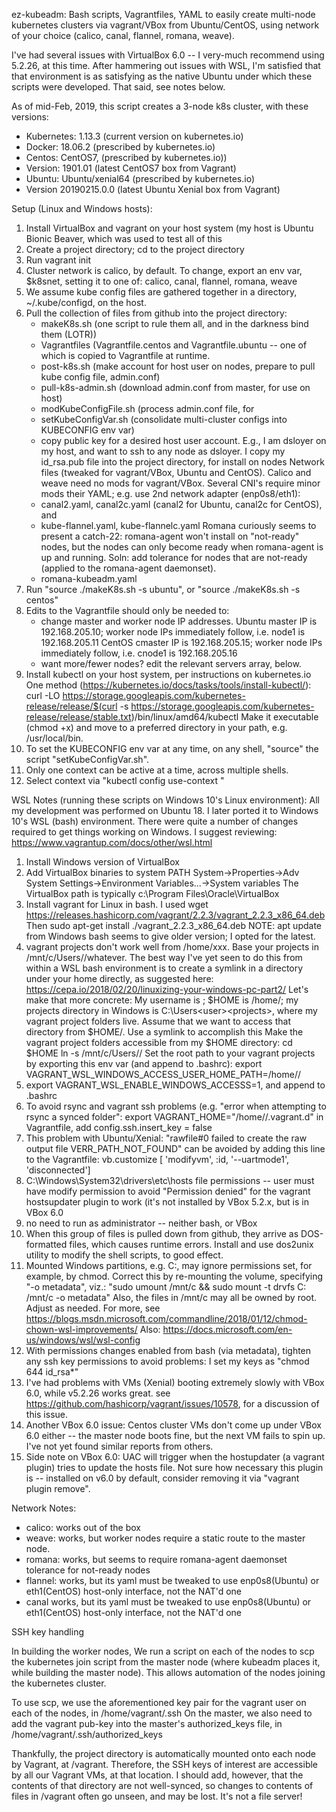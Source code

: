 ez-kubeadm: Bash scripts, Vagrantfiles, YAML to easily create multi-node kubernetes clusters via vagrant/VBox
 from Ubuntu/CentOS, using network of your choice (calico, canal, flannel, romana, weave).

I've had several issues with VirtualBox 6.0 -- I very-much recommend using 5.2.26, at this time.
After hammering out issues with WSL, I'm satisfied that that environment is as satisfying as the
native Ubuntu under which these scripts were developed.  That said, see notes below.

As of mid-Feb, 2019, this script creates a 3-node k8s cluster, with these versions:
  - Kubernetes: 1.13.3                          (current version on kubernetes.io)
  - Docker:     18.06.2                         (prescribed by kubernetes.io)
  - Centos:     CentOS7,                        (prescribed by kubernetes.io))
  -   Version:  1901.01                         (latest CentOS7 box from Vagrant)
  - Ubuntu:     Ubuntu/xenial64                 (prescribed by kubernetes.io)
  -   Version   20190215.0.0                    (latest Ubuntu Xenial box from Vagrant)

Setup (Linux and Windows hosts):
  1. Install VirtualBox and vagrant on your host system (my host is Ubuntu Bionic Beaver, which
     was used to test all of this
  2. Create a project directory; cd to the project directory
  3. Run vagrant init
  4. Cluster network is calico, by default. To change, export an env var, $k8snet, setting it to
     one of: calico, canal, flannel, romana, weave
  5. We assume kube config files are gathered together in a directory, ~/.kube/configd, on the host. 
  6. Pull the collection of files from github into the project directory:
       - makeK8s.sh (one script to rule them all, and in the darkness bind them (LOTR))
       - Vagrantfiles (Vagrantfile.centos and Vagrantfile.ubuntu -- one of which is copied to Vagrantfile at runtime.
       - post-k8s.sh (make account for host user on nodes, prepare to pull kube config file, admin.conf)
       - pull-k8s-admin.sh (download admin.conf from master, for use on host)
       - modKubeConfigFile.sh (process admin.conf file, for 
       - setKubeConfigVar.sh (consolidate multi-cluster configs into KUBECONFIG env var)
       - copy public key for a desired host user account. E.g., I am dsloyer on my host, and want to ssh
         to any node as dsloyer. I copy my id_rsa.pub file into the project directory, for install on nodes
       Network files (tweaked for vagrant/VBox, Ubuntu and CentOS). Calico and weave need no mods for vagrant/VBox.
       Several CNI's require minor mods their YAML; e.g. use 2nd network adapter (enp0s8/eth1):
       - canal2.yaml, canal2c.yaml (canal2 for Ubuntu, canal2c for CentOS), and
       - kube-flannel.yaml, kube-flannelc.yaml
       Romana curiously seems to present a catch-22: romana-agent won't install on "not-ready" nodes,
       but the nodes can only become ready when romana-agent is up and running. Soln: add tolerance for
       nodes that are not-ready (applied to the romana-agent daemonset).
       - romana-kubeadm.yaml
  7. Run "source ./makeK8s.sh -s ubuntu", or "source ./makeK8s.sh -s centos"
  8. Edits to the Vagrantfile should only be needed to:
      - change master and worker node IP addresses.
        Ubuntu master IP is 192.168.205.10; worker node IPs immediately follow, i.e. node1 is 192.168.205.11
        CentOS cmaster IP is 192.168.205.15; worker node IPs immediately follow, i.e. cnode1 is 192.168.205.16
      - want more/fewer nodes? edit the relevant servers array, below.
  9. Install kubectl on your host system, per instructions on kubernetes.io
     One method (https://kubernetes.io/docs/tasks/tools/install-kubectl/):
       curl -LO https://storage.googleapis.com/kubernetes-release/release/$(curl -s https://storage.googleapis.com/kubernetes-release/release/stable.txt)/bin/linux/amd64/kubectl
     Make it executable (chmod +x) and move to a preferred directory in your path, e.g. /usr/local/bin.
  10. To set the KUBECONFIG env var at any time, on any shell, "source" the script "setKubeConfigVar.sh".
  11. Only one context can be active at a time, across multiple shells.
  12. Select context via "kubectl config use-context <context-name>"
  
WSL Notes (running these scripts on Windows 10's Linux environment):
All my development was performed on Ubuntu 18. I later ported it to Windows 10's WSL (bash) environment.
There were quite a number of changes required to get things working on Windows.
I suggest reviewing: https://www.vagrantup.com/docs/other/wsl.html

  1. Install Windows version of VirtualBox
  2. Add VirtualBox binaries to system PATH
       System->Properties->Adv System Settings->Environment Variables...->System variables
     The VirtualBox path is typically c:\Program Files\Oracle\VirtualBox
  3. Install vagrant for Linux in bash.  I used 
       wget https://releases.hashicorp.com/vagrant/2.2.3/vagrant_2.2.3_x86_64.deb
     Then sudo apt-get install ./vagrant_2.2.3_x86_64.deb
     NOTE: apt update from Windows bash seems to give older version; I opted for the latest.
  4. vagrant projects don't work well from /home/xxx. Base your projects in /mnt/c/Users/<username>/whatever.
     The best way I've yet seen to do this from within a WSL bash environment is to create a symlink in
     a directory under your home directly, as suggested here:
       https://cepa.io/2018/02/20/linuxizing-your-windows-pc-part2/
     Let's make that more concrete:
       My username is <user>; $HOME is /home/<user>; my projects directory in Windows is
       C:\Users\<user>\<projects>, where my vagrant project folders live. Assume that we want to access 
       that directory from $HOME/<projects>. Use a symlink to accomplish this
       Make the vagrant project folders accessible from my $HOME directory:
         cd $HOME
         ln -s /mnt/c/Users/<user>/<projects> <projects>
       Set the root path to your vagrant projects by exporting this env var (and append to .bashrc):
         export VAGRANT_WSL_WINDOWS_ACCESS_USER_HOME_PATH=/home/<user>/<projects>
  5. export VAGRANT_WSL_ENABLE_WINDOWS_ACCESSS=1, and append to .bashrc
  6. To avoid rsync and vagrant ssh problems (e.g. "error when attempting to rsync a synced folder":
       export VAGRANT_HOME="/home/<user>/.vagrant.d"
     in Vagrantfile, add
       config.ssh.insert_key = false
  7. This problem with Ubuntu/Xenial: "rawfile#0 failed to create the raw output file VERR_PATH_NOT_FOUND"
     can be avoided by adding this line to the Vagrantfile:
       vb.customize [ 'modifyvm', :id, '--uartmode1', 'disconnected']
  8. C:\Windows\System32\drivers\etc\hosts file permissions -- user must have modify permission
     to avoid "Permission denied" for the vagrant hostsupdater plugin to work (it's not installed by
     VBox 5.2.x, but is in VBox 6.0
  9. no need to run as administrator -- neither bash, or VBox
  10. When this group of files is pulled down from github, they arrive as DOS-formatted files, which
     causes runtime errors.  Install and use dos2unix utility to modify the shell scripts, to good effect.
  11. Mounted Windows partitions, e.g. C:, may ignore permissions set, for example, by chmod. Correct this
      by re-mounting the volume, specifying "-o metadata", viz.:
       "sudo umount /mnt/c && sudo mount -t drvfs C: /mnt/c -o metadata"
      Also, the files in /mnt/c may all be owned by root. Adjust as needed.
      For more, see https://blogs.msdn.microsoft.com/commandline/2018/01/12/chmod-chown-wsl-improvements/
      Also: https://docs.microsoft.com/en-us/windows/wsl/wsl-config
  12. With permissions changes enabled from bash (via metadata), tighten any ssh key permissions to avoid
      problems: I set my keys as "chmod 644 id_rsa*"
  13. I've had problems with VMs (Xenial) booting extremely slowly with VBox 6.0, while v5.2.26 works great.
      see https://github.com/hashicorp/vagrant/issues/10578, for a discussion of this issue.
  14. Another VBox 6.0 issue: Centos cluster VMs don't come up under VBox 6.0 either -- the master node
      boots fine, but the next VM fails to spin up. I've not yet found similar reports from others.
  15. Side note on VBox 6.0: UAC will trigger when the hostupdater (a vagrant plugin) tries to update
      the hosts file. Not sure how necessary this plugin is -- installed on v6.0 by default, consider
      removing it via "vagrant plugin remove".

Network Notes:
  - calico:    works out of the box
  - weave:     works, but worker nodes require a static route to the master node.
  - romana:    works, but seems to require romana-agent daemonset tolerance for not-ready nodes
  - flannel:   works, but its yaml must be tweaked to use enp0s8(Ubuntu) or eth1(CentOS) host-only interface, not the NAT'd one
  - canal      works, but its yaml must be tweaked to use enp0s8(Ubuntu) or eth1(CentOS) host-only interface, not the NAT'd one

SSH key handling

In building the worker nodes, We run a script on each of the nodes to scp the kubernetes join script
from the master node (where kubeadm places it, while building the master node).
This allows automation of the nodes joining the kubernetes cluster.

To use scp, we use the aforementioned key pair for the vagrant user on each of the nodes,
in /home/vagrant/.ssh
On the master, we also need to add the vagrant pub-key into the master's authorized_keys file, in
/home/vagrant/.ssh/authorized_keys

Thankfully, the project directory is automatically mounted onto each node by Vagrant, at /vagrant.
Therefore, the SSH keys of interest are accessible by all our Vagrant VMs, at that location.
I should add, however, that the contents of that directory are not well-synced, so changes to contents
of files in /vagrant often go unseen, and may be lost. It's not a file server!
